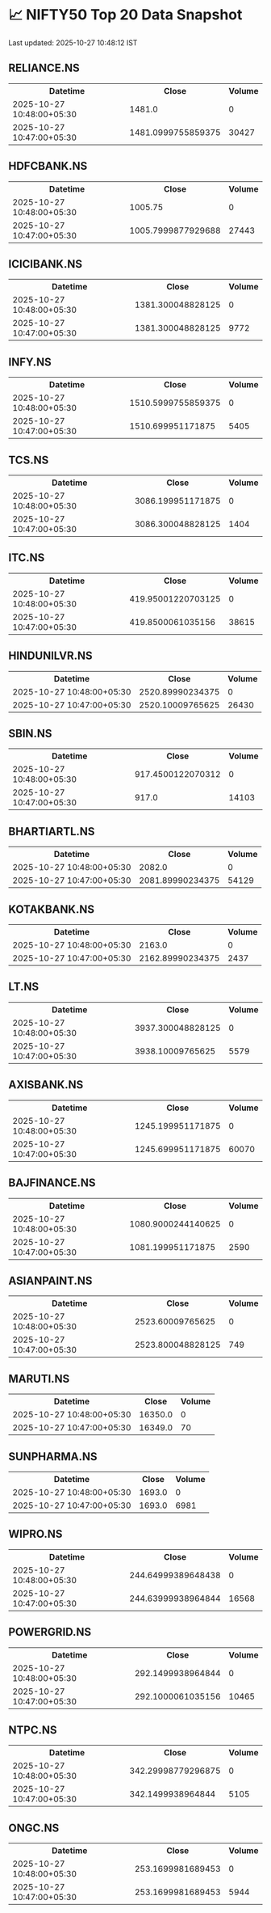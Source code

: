 # 📈 NIFTY50 Top 20 Data Snapshot

Last updated: 2025-10-27 10:48:12 IST

## RELIANCE.NS

<table>
  <tr><th>Datetime</th><th>Close</th><th>Volume</th></tr>
  <tr><td>2025-10-27 10:48:00+05:30</td><td>1481.0</td><td>0</td></tr>
  <tr><td>2025-10-27 10:47:00+05:30</td><td>1481.0999755859375</td><td>30427</td></tr>
</table>

## HDFCBANK.NS

<table>
  <tr><th>Datetime</th><th>Close</th><th>Volume</th></tr>
  <tr><td>2025-10-27 10:48:00+05:30</td><td>1005.75</td><td>0</td></tr>
  <tr><td>2025-10-27 10:47:00+05:30</td><td>1005.7999877929688</td><td>27443</td></tr>
</table>

## ICICIBANK.NS

<table>
  <tr><th>Datetime</th><th>Close</th><th>Volume</th></tr>
  <tr><td>2025-10-27 10:48:00+05:30</td><td>1381.300048828125</td><td>0</td></tr>
  <tr><td>2025-10-27 10:47:00+05:30</td><td>1381.300048828125</td><td>9772</td></tr>
</table>

## INFY.NS

<table>
  <tr><th>Datetime</th><th>Close</th><th>Volume</th></tr>
  <tr><td>2025-10-27 10:48:00+05:30</td><td>1510.5999755859375</td><td>0</td></tr>
  <tr><td>2025-10-27 10:47:00+05:30</td><td>1510.699951171875</td><td>5405</td></tr>
</table>

## TCS.NS

<table>
  <tr><th>Datetime</th><th>Close</th><th>Volume</th></tr>
  <tr><td>2025-10-27 10:48:00+05:30</td><td>3086.199951171875</td><td>0</td></tr>
  <tr><td>2025-10-27 10:47:00+05:30</td><td>3086.300048828125</td><td>1404</td></tr>
</table>

## ITC.NS

<table>
  <tr><th>Datetime</th><th>Close</th><th>Volume</th></tr>
  <tr><td>2025-10-27 10:48:00+05:30</td><td>419.95001220703125</td><td>0</td></tr>
  <tr><td>2025-10-27 10:47:00+05:30</td><td>419.8500061035156</td><td>38615</td></tr>
</table>

## HINDUNILVR.NS

<table>
  <tr><th>Datetime</th><th>Close</th><th>Volume</th></tr>
  <tr><td>2025-10-27 10:48:00+05:30</td><td>2520.89990234375</td><td>0</td></tr>
  <tr><td>2025-10-27 10:47:00+05:30</td><td>2520.10009765625</td><td>26430</td></tr>
</table>

## SBIN.NS

<table>
  <tr><th>Datetime</th><th>Close</th><th>Volume</th></tr>
  <tr><td>2025-10-27 10:48:00+05:30</td><td>917.4500122070312</td><td>0</td></tr>
  <tr><td>2025-10-27 10:47:00+05:30</td><td>917.0</td><td>14103</td></tr>
</table>

## BHARTIARTL.NS

<table>
  <tr><th>Datetime</th><th>Close</th><th>Volume</th></tr>
  <tr><td>2025-10-27 10:48:00+05:30</td><td>2082.0</td><td>0</td></tr>
  <tr><td>2025-10-27 10:47:00+05:30</td><td>2081.89990234375</td><td>54129</td></tr>
</table>

## KOTAKBANK.NS

<table>
  <tr><th>Datetime</th><th>Close</th><th>Volume</th></tr>
  <tr><td>2025-10-27 10:48:00+05:30</td><td>2163.0</td><td>0</td></tr>
  <tr><td>2025-10-27 10:47:00+05:30</td><td>2162.89990234375</td><td>2437</td></tr>
</table>

## LT.NS

<table>
  <tr><th>Datetime</th><th>Close</th><th>Volume</th></tr>
  <tr><td>2025-10-27 10:48:00+05:30</td><td>3937.300048828125</td><td>0</td></tr>
  <tr><td>2025-10-27 10:47:00+05:30</td><td>3938.10009765625</td><td>5579</td></tr>
</table>

## AXISBANK.NS

<table>
  <tr><th>Datetime</th><th>Close</th><th>Volume</th></tr>
  <tr><td>2025-10-27 10:48:00+05:30</td><td>1245.199951171875</td><td>0</td></tr>
  <tr><td>2025-10-27 10:47:00+05:30</td><td>1245.699951171875</td><td>60070</td></tr>
</table>

## BAJFINANCE.NS

<table>
  <tr><th>Datetime</th><th>Close</th><th>Volume</th></tr>
  <tr><td>2025-10-27 10:48:00+05:30</td><td>1080.9000244140625</td><td>0</td></tr>
  <tr><td>2025-10-27 10:47:00+05:30</td><td>1081.199951171875</td><td>2590</td></tr>
</table>

## ASIANPAINT.NS

<table>
  <tr><th>Datetime</th><th>Close</th><th>Volume</th></tr>
  <tr><td>2025-10-27 10:48:00+05:30</td><td>2523.60009765625</td><td>0</td></tr>
  <tr><td>2025-10-27 10:47:00+05:30</td><td>2523.800048828125</td><td>749</td></tr>
</table>

## MARUTI.NS

<table>
  <tr><th>Datetime</th><th>Close</th><th>Volume</th></tr>
  <tr><td>2025-10-27 10:48:00+05:30</td><td>16350.0</td><td>0</td></tr>
  <tr><td>2025-10-27 10:47:00+05:30</td><td>16349.0</td><td>70</td></tr>
</table>

## SUNPHARMA.NS

<table>
  <tr><th>Datetime</th><th>Close</th><th>Volume</th></tr>
  <tr><td>2025-10-27 10:48:00+05:30</td><td>1693.0</td><td>0</td></tr>
  <tr><td>2025-10-27 10:47:00+05:30</td><td>1693.0</td><td>6981</td></tr>
</table>

## WIPRO.NS

<table>
  <tr><th>Datetime</th><th>Close</th><th>Volume</th></tr>
  <tr><td>2025-10-27 10:48:00+05:30</td><td>244.64999389648438</td><td>0</td></tr>
  <tr><td>2025-10-27 10:47:00+05:30</td><td>244.63999938964844</td><td>16568</td></tr>
</table>

## POWERGRID.NS

<table>
  <tr><th>Datetime</th><th>Close</th><th>Volume</th></tr>
  <tr><td>2025-10-27 10:48:00+05:30</td><td>292.1499938964844</td><td>0</td></tr>
  <tr><td>2025-10-27 10:47:00+05:30</td><td>292.1000061035156</td><td>10465</td></tr>
</table>

## NTPC.NS

<table>
  <tr><th>Datetime</th><th>Close</th><th>Volume</th></tr>
  <tr><td>2025-10-27 10:48:00+05:30</td><td>342.29998779296875</td><td>0</td></tr>
  <tr><td>2025-10-27 10:47:00+05:30</td><td>342.1499938964844</td><td>5105</td></tr>
</table>

## ONGC.NS

<table>
  <tr><th>Datetime</th><th>Close</th><th>Volume</th></tr>
  <tr><td>2025-10-27 10:48:00+05:30</td><td>253.1699981689453</td><td>0</td></tr>
  <tr><td>2025-10-27 10:47:00+05:30</td><td>253.1699981689453</td><td>5944</td></tr>
</table>

